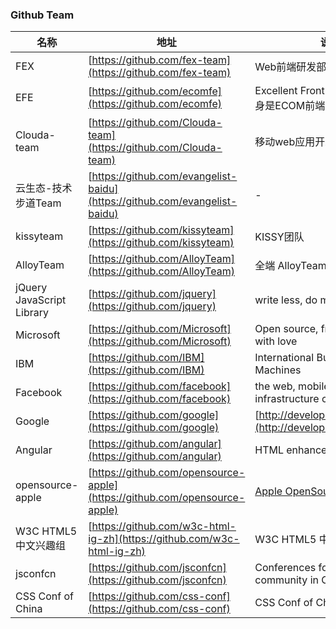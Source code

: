 ### Github Team

名称 | 地址 | 说明 | 公司
------ | ------ | ------ | ------
FEX | [https://github.com/fex-team](https://github.com/fex-team) | Web前端研发部 | Baidu
EFE | [https://github.com/ecomfe](https://github.com/ecomfe) | Excellent FrontEnd技术体系，前身是ECOM前端团队 | Baidu
Clouda-team | [https://github.com/Clouda-team](https://github.com/Clouda-team) | 移动web应用开发整体解决方案 | Baidu
云生态-技术步道Team | [https://github.com/evangelist-baidu](https://github.com/evangelist-baidu) | - | Baidu
kissyteam | [https://github.com/kissyteam](https://github.com/kissyteam) | KISSY团队 | AliBaBa
AlloyTeam | [https://github.com/AlloyTeam](https://github.com/AlloyTeam) | 全端 AlloyTeam 团队 | Tencent
jQuery JavaScript Library | [https://github.com/jquery](https://github.com/jquery) | write less, do more | [The jQuery Team](https://jquery.org/team/)
Microsoft | [https://github.com/Microsoft](https://github.com/Microsoft) | Open source, from Microsoft with love | Microsoft
IBM | [https://github.com/IBM](https://github.com/IBM) | International Business Machines | IBM
Facebook | [https://github.com/facebook](https://github.com/facebook) | the web, mobile, big data, & infrastructure communities | Facebook
Google | [https://github.com/google](https://github.com/google) | [http://developers.google.com/](http://developers.google.com/) | Google
Angular | [https://github.com/angular](https://github.com/angular) | HTML enhanced for web apps | Google
opensource-apple | [https://github.com/opensource-apple](https://github.com/opensource-apple) | [Apple OpenSource](http://opensource.apple.com/) | Apple
W3C HTML5 中文兴趣组 | [https://github.com/w3c-html-ig-zh](https://github.com/w3c-html-ig-zh) | W3C HTML5 中文兴趣组 | community
jsconfcn | [https://github.com/jsconfcn](https://github.com/jsconfcn) | Conferences for the JavaScript community in China | community
CSS Conf of China | [https://github.com/css-conf](https://github.com/css-conf) | CSS Conf of China | community